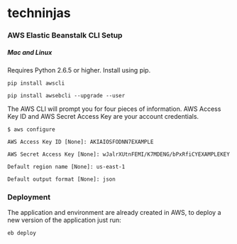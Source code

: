 # techninjas



### AWS Elastic Beanstalk CLI Setup


##### Mac and Linux

Requires Python 2.6.5 or higher.
Install using pip.

`pip install awscli`

`pip install awsebcli --upgrade --user`



The AWS CLI will prompt you for four pieces of information. AWS Access Key ID and AWS Secret Access Key are your account credentials.

`$ aws configure`

`AWS Access Key ID [None]: AKIAIOSFODNN7EXAMPLE`

`AWS Secret Access Key [None]: wJalrXUtnFEMI/K7MDENG/bPxRfiCYEXAMPLEKEY`

`Default region name [None]: us-east-1`

`Default output format [None]: json`




### Deployment

The application and environment are already created in AWS, to deploy a new version  of the application just run:

`
eb deploy
`
